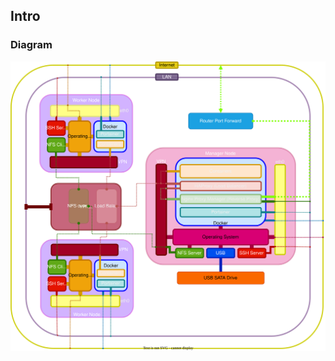 ## Intro

### Diagram
<p align="center">
  <img src="./resources/arch_diagram.drawio.svg" alt="Minitool Partition Demo"/>
</p>